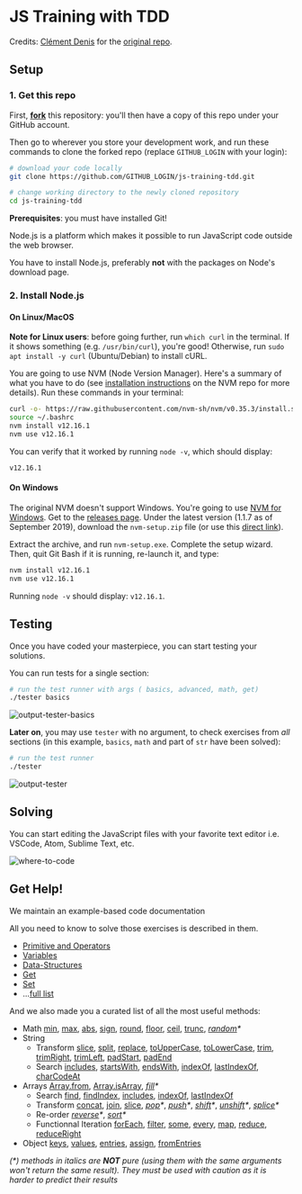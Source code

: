 # JS Training with TDD

Credits: [Clément Denis](https://github.com/kigiri) for the [original repo](https://github.com/nan-academy/js-training).

## Setup

### 1. Get this repo

First, [**fork**](https://github.com/WildCodeSchool/js-training-tdd/fork?fragment=1) this repository: you'll then have a copy of this repo under your GitHub account.

Then go to wherever you store your development work, and run these commands to clone the forked repo (replace `GITHUB_LOGIN` with your login):

```sh
# download your code locally
git clone https://github.com/GITHUB_LOGIN/js-training-tdd.git

# change working directory to the newly cloned repository
cd js-training-tdd
```
**Prerequisites**: you must have installed Git!

Node.js is a platform which makes it possible to run JavaScript code outside the web browser.

You have to install Node.js, preferably **not** with the packages on Node's download page.

### 2. Install Node.js

#### On Linux/MacOS

**Note for Linux users**: before going further, run `which curl` in the terminal. If it shows something (e.g. `/usr/bin/curl`), you're good! Otherwise, run `sudo apt install -y curl` (Ubuntu/Debian) to install cURL.

You are going to use NVM (Node Version Manager). Here's a summary of what you have to do (see [installation instructions](https://github.com/nvm-sh/nvm#installation-and-update) on the NVM repo for more details). Run these commands in your terminal:

```sh
curl -o- https://raw.githubusercontent.com/nvm-sh/nvm/v0.35.3/install.sh | bash
source ~/.bashrc
nvm install v12.16.1
nvm use v12.16.1
```

You can verify that it worked by running `node -v`, which should display:

    v12.16.1

#### On Windows

The original NVM doesn't support Windows. You're going to use [NVM for Windows](https://github.com/coreybutler/nvm-windows). Get to the [releases page](https://github.com/coreybutler/nvm-windows/releases). Under the latest version (1.1.7 as of September 2019), download the `nvm-setup.zip` file (or use this [direct link](https://github.com/coreybutler/nvm-windows/releases/download/1.1.7/nvm-setup.zip)).

Extract the archive, and run `nvm-setup.exe`. Complete the setup wizard. Then, quit Git Bash if it is running, re-launch it, and type:

```sh
nvm install v12.16.1
nvm use v12.16.1
```

Running `node -v` should display: `v12.16.1`.

## Testing

Once you have coded your masterpiece, you can start testing your solutions.

You can run tests for a single section:
```sh
# run the test runner with args ( basics, advanced, math, get)
./tester basics
```

![output-tester-basics](https://github.com/WildCodeSchool/js-training-tdd/blob/master/img/output-tester-basics.png)

**Later on**, you may use `tester` with no argument, to check exercises from _all_ sections (in this example, `basics`, `math` and part of `str` have been solved):

```sh
# run the test runner
./tester
```
![output-tester](https://github.com/WildCodeSchool/js-training-tdd/blob/master/img/output-tester.png)

## Solving

You can start editing the JavaScript files with your favorite text editor i.e. VSCode, Atom, Sublime Text, etc.

![where-to-code](https://github.com/WildCodeSchool/js-training-tdd/blob/master/img/where-to-code.png)

## Get Help!

We maintain an example-based code documentation

All you need to know to solve those exercises is described in them.
- [Primitive and Operators](https://github.com/WildCodeSchool/js-training-tdd/blob/master/examples/primitive-and-operators.js)
- [Variables](https://github.com/WildCodeSchool/js-training-tdd/blob/master/examples/variables.js)
- [Data-Structures](https://github.com/WildCodeSchool/js-training-tdd/blob/master/examples/data-structures.js)
- [Get](https://github.com/WildCodeSchool/js-training-tdd/blob/master/examples/get.js)
- [Set](https://github.com/WildCodeSchool/js-training-tdd/blob/master/examples/set.js)
- ...[full list](https://github.com/WildCodeSchool/js-training-tdd/tree/master/examples)

And we also made you a curated list of all the most useful methods:

- Math
  [min](https://devdocs.io/javascript/global_objects/math/min),
  [max](https://devdocs.io/javascript/global_objects/math/max),
  [abs](https://devdocs.io/javascript/global_objects/math/abs),
  [sign](https://devdocs.io/javascript/global_objects/math/sign),
  [round](https://devdocs.io/javascript/global_objects/math/round),
  [floor](https://devdocs.io/javascript/global_objects/math/floor),
  [ceil](https://devdocs.io/javascript/global_objects/math/ceil),
  [trunc](https://devdocs.io/javascript/global_objects/math/trunc),
  _[random](https://devdocs.io/javascript/global_objects/math/random)*_
- String
  - Transform
    [slice](https://devdocs.io/javascript/global_objects/string/slice),
    [split](https://devdocs.io/javascript/global_objects/string/split),
    [replace](https://devdocs.io/javascript/global_objects/string/replace),
    [toUpperCase](https://devdocs.io/javascript/global_objects/string/touppercase),
    [toLowerCase](https://devdocs.io/javascript/global_objects/string/tolowercase),
    [trim](https://devdocs.io/javascript/global_objects/string/trim),
    [trimRight](https://devdocs.io/javascript/global_objects/string/trimright),
    [trimLeft](https://devdocs.io/javascript/global_objects/string/trimleft),
    [padStart](https://devdocs.io/javascript/global_objects/string/padstart),
    [padEnd](https://devdocs.io/javascript/global_objects/string/padend)
  - Search
    [includes](https://devdocs.io/javascript/global_objects/string/includes),
    [startsWith](https://devdocs.io/javascript/global_objects/string/startswith),
    [endsWith](https://devdocs.io/javascript/global_objects/string/endswith),
    [indexOf](https://devdocs.io/javascript/global_objects/string/indexof),
    [lastIndexOf](https://devdocs.io/javascript/global_objects/string/lastindexof),
    [charCodeAt](https://devdocs.io/javascript/global_objects/string/charcodeat)
- Arrays
[Array.from](https://devdocs.io/javascript/global_objects/array/from),
[Array.isArray](https://devdocs.io/javascript/global_objects/array/isarray),
_[fill](https://devdocs.io/javascript/global_objects/array/fill)*_
  - Search
    [find](https://devdocs.io/javascript/global_objects/array/find),
    [findIndex](https://devdocs.io/javascript/global_objects/array/findindex),
    [includes](https://devdocs.io/javascript/global_objects/array/includes),
    [indexOf](https://devdocs.io/javascript/global_objects/array/indexof),
    [lastIndexOf](https://devdocs.io/javascript/global_objects/array/lastindexof)
  - Transform
    [concat](https://devdocs.io/javascript/global_objects/array/concat),
    [join](https://devdocs.io/javascript/global_objects/array/join),
    [slice](https://devdocs.io/javascript/global_objects/array/slice),
    _[pop](https://devdocs.io/javascript/global_objects/array/pop)*_,
    _[push](https://devdocs.io/javascript/global_objects/array/push)*_,
    _[shift](https://devdocs.io/javascript/global_objects/array/shift)*_,
    _[unshift](https://devdocs.io/javascript/global_objects/array/unshift)*_,
    _[splice](https://devdocs.io/javascript/global_objects/array/splice)*_
  - Re-order
    _[reverse](https://devdocs.io/javascript/global_objects/array/reverse)*_,
    _[sort](https://devdocs.io/javascript/global_objects/array/sort)*_
  - Functionnal Iteration
    [forEach](https://devdocs.io/javascript/global_objects/array/foreach),
    [filter](https://devdocs.io/javascript/global_objects/array/filter),
    [some](https://devdocs.io/javascript/global_objects/array/some),
    [every](https://devdocs.io/javascript/global_objects/array/every),
    [map](https://devdocs.io/javascript/global_objects/array/map),
    [reduce](https://devdocs.io/javascript/global_objects/array/reduce),
    [reduceRight](https://devdocs.io/javascript/global_objects/array/reduceright)
- Object
  [keys](https://devdocs.io/javascript/global_objects/object/keys),
  [values](https://devdocs.io/javascript/global_objects/object/values),
  [entries](https://devdocs.io/javascript/global_objects/object/entries),
  [assign](https://devdocs.io/javascript/global_objects/object/assign),
  [fromEntries](https://devdocs.io/javascript/global_objects/object/fromEntries)

_(*) methods in italics are **NOT** pure (using them with the same arguments won't return the same result).
They must be used with caution as it is harder to predict their results_
